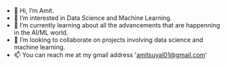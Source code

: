 - 👋 Hi, I’m Amit.
- 👀 I’m interested in Data Science and Machine Learning.
- 🌱 I’m currently learning about all the advancements that are happenning in the AI/ML world.
- 💞️ I’m looking to collaborate on projects involving data science and machine learning.
- 📫 You can reach me at my gmail address 'amitsuyal01@gmail.com'

